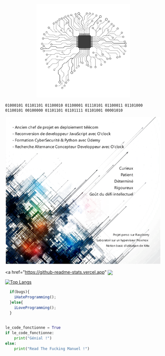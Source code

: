 <p align="center">
  <img src="https://github.com/gabrielQ12/gabrielQ12/blob/main/img/Brain-removebg-preview.png" alt="Cover">
</p>



```bin
01000101 01101101 01100010 01100001 01110101 01100011 01101000 01100101 00100000 01101101 01101111 01101001 00001010
``` 



<p align="center">
  <img src="https://github.com/gabrielQ12/gabrielQ12/blob/main/img/git6.png" alt="Qualitys">
</p>


<a href="https://github-readme-stats.vercel.app"
<img align="center" src="https://github-readme-stats.vercel.app/api?username=gabrielQ12&show_icons=true&theme=dark&hide_rank=true&include_all_commits">
</a>

[![Top Langs](https://github-readme-stats.vercel.app/api/top-langs/?username=gabrielQ12&icons=true&theme=dark)](https://github.com/gabrielQ12/github-readme-stats)

```js
  if(bugs){
    iHateProgramming();
  }else{
    iLoveProgramming();
  }
```

```python

le_code_fonctionne = True
if le_code_fonctionne:
    print("Génial !")
else: 
    print("Read The Fucking Manuel !")
```

